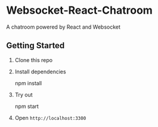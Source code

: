 # Websocket-React-Chatroom
A chatroom powered by React and Websocket

## Getting Started

1. Clone this repo

2. Install dependencies

    npm install

3. Try out 

    npm start

4. Open `http://localhost:3300`
